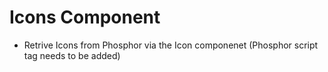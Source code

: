 # Icons Component

- Retrive Icons from Phosphor via the Icon componenet (Phosphor script tag needs to be added)
